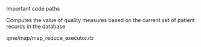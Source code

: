Important code paths

Computes the value of quality measures based on the current set of patient records in the database

qme/map/map_reduce_executor.rb